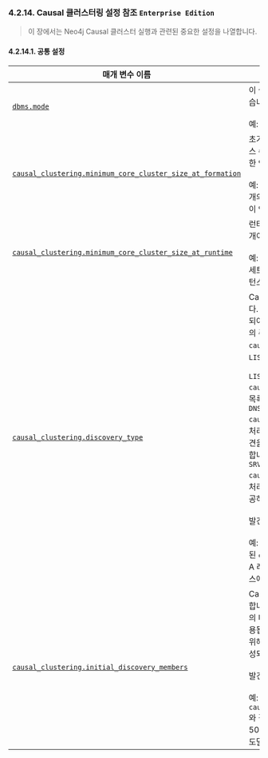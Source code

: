 ### 4.2.14. Causal 클러스터링 설정 참조 `Enterprise Edition`
> 이 장에서는 Neo4j Causal 클러스터 실행과 관련된 중요한 설정을 나열합니다.

#### 4.2.14.1. 공통 설정


| 매개 변수 이름 | 설명 |
|---------------|------|
| [`dbms.mode`](https://neo4j.com/docs/operations-manual/3.4/reference/configuration-settings/#config_dbms.mode) | 이 설정은 데이터베이스의 작동 모드를 구성합니다. Causal 클러스터링에는 두가지 모드가 있습니다: `CORE` 또는 `READ_REPLICA`.<br><br>예: `dbms.mode=READ_REPLICA`는 이 서버를 Read Replica로 정의합니다.|
|[`causal_clustering.minimum_core_cluster_size_at_formation`](https://neo4j.com/docs/operations-manual/3.4/reference/configuration-settings/#config_causal_clustering.minimum_core_cluster_size_at_formation)|초기 클러스터 형성시 기대되는 클러스터 크기. 안전한 클러스터를 형성하기 위한 최소 인스턴스 수는 2개이지만, 최소한의 작동 내결함성을 허용하기 위해 기본적으로 3개로 설정되어 있어 한 인스턴스가 손실되더라도 클러스터가 작동할 수 있습니다.<br><br>예: `causal_clustering.minimum_core_cluster_size_at_formation=3`은 클러스터가 세 개의 코어 멤버로 시작하도록 지정합니다.(세 개 중 두 개의 클러스터가 형성될 때 시작하는 것이 안전할 것입니다).|
|[`causal_clustering.minimum_core_cluster_size_at_runtime`](https://neo4j.com/docs/operations-manual/3.4/reference/configuration-settings/#config_causal_clustering.minimum_core_cluster_size_at_runtime)|런타임시 최소 코어 클러스터 크기. 내결함성 클러스터를 유지하기 위한 최소 인스턴스 수는 2개이지만 정상적인 가동 특성을 위해 기본값은 3개입니다.<br><br>예: `causal_clustering.minimum_core_cluster_size_at_runtime=3`은 클러스터가 투표 세트에서 코어 멤버 수를 3개 아래로 떨어뜨리지 않아야 한다는 것을 지정합니다.(단지 두 인스턴스의 과반수가 클러스터를 계속 실행하도록 허용).|
|[`causal_clustering.discovery_type`](https://neo4j.com/docs/operations-manual/3.4/reference/configuration-settings/#config_causal_clustering.discovery_type)|Causal 클러스터링 인스턴스는 네트워크를 통해 통신하여 데이터베이스의 일관성을 보장합니다. 클러스터의 각 멤버에는 클러스터에 있어야 하는 다른 멤버에 대한 부트 스트랩 정보가 제공되어야 합니다. 이 설정은 클러스터에서 인스턴스가 부트 스트랩을 위해 연결할 다른 인스턴스의 주소를 결정하는 데 사용할 전략을 지정합니다. 이 설정의 값은 `causal_clustering.initial_discovery_members`가 해석되는 방법을 결정합니다. 옵션은 `LIST`, `DNS` 및 `SRV`입니다. <br><br>`LIST`<br>`causal_clustering.initial_discovery_members`를 발견을 위해 연락할 코어 서버의 주소 목록으로 처리합니다. <br>`DNS`<br>`causal_clustering.initial_discovery_members`를 DNS를 통해 확인할 도메인 이름으로 처리합니다. `causal_clustering.initial_discovery_members`에 의해 지정된 포트에서 발견을 위해 연락할 코어의 호스트명 또는 IP 주소가 있는 A 레코드를 제공하는 DNS 확인을 예상합니다.<br>`SRV`<br>`causal_clustering.initial_discovery_members`를 DNS를 통해 확인할 도메인 이름으로 처리합니다. 발견을 위해 연락할 코어의 호스트명이나 IP 주소 및 포트가 있는 SRV 레코드를 제공하는 DNS 확인을 예상합니다.<br><br>발견 및 발견 구성 옵션에 대한 자세한 정보는 [클러스터 멤버의 초기 발견](./create-a-new-causal-cluster.md#4236-클러스터-멤버의-초기-발견) 장에 나와 있습니다.<br><br>예: `causal_clustering.initial_discovery_members=neo20.example.com:5000`과 결합된 `causal_clustering.discovery_type=DNS`는 neo20.example.com에 대한 모든 DNS A 레코드를 가져오고 각 A 레코드의 IP 주소에 대해 5000번 포트에서 수신하는 Neo4j 인스턴스에 도달하려고 시도할 것입니다.|
|[`causal_clustering.initial_discovery_members`](https://neo4j.com/docs/operations-manual/3.4/reference/configuration-settings/#config_causal_clustering.initial_discovery_members)| Causal 클러스터링 인스턴스는 데이터베이스의 일관성을 보장하기 위해 네트워크를 통해 통신합니다. 인스턴스는 이러한 초기 발견 멤버에게 연락하여 클러스터의 멤버로 등록하고 클러스터의 다른 멤버에 대한 연락처 정보(보급된 주소)를 요청합니다. 인스턴스의 고유 주소 지정은 허용됩니다. 다른 모든 클러스터 멤버에 대해 주소를 지정할 필요는 없습니다. 그러나 클러스터를 위해 구성된 초기 발견 멤버가 둘 이상의 연결이 끊긴 집합을 형성하면 클러스터는 올바르게 형성되지 않습니다. 이 구성 옵션에서 공백을 사용하지 마십시오.<br><br>발견 및 발견 구성 옵션에 대한 자세한 정보는 [클러스터 멤버의 초기 발견](./create-a-new-causal-cluster.md#4236-클러스터-멤버의-초기-발견) 장에 나와 있습니다.<br><br>예: `causal_clustering.initial_discovery_members=neo22:5001,neo21:5001,neo20:5001 `와 결합된 `causal_clustering.discovery_type=LIST`는 5001번 포트에서 neo22를, 5001번 포트에서 neo21을, 또한 5001번 포트에서 neo20을 수신하는 Neo4j 인스턴스에 도달하려고 시도할 것입니다.| 
